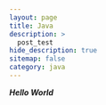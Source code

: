 ```yaml
---
layout: page
title: Java
description: >
  post_test
hide_description: true
sitemap: false
category: java
---
```


**_Hello World_**
